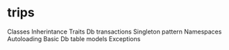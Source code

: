# trips

Classes
Inherintance
Traits
Db transactions
Singleton pattern
Namespaces
Autoloading
Basic Db table models
Exceptions
